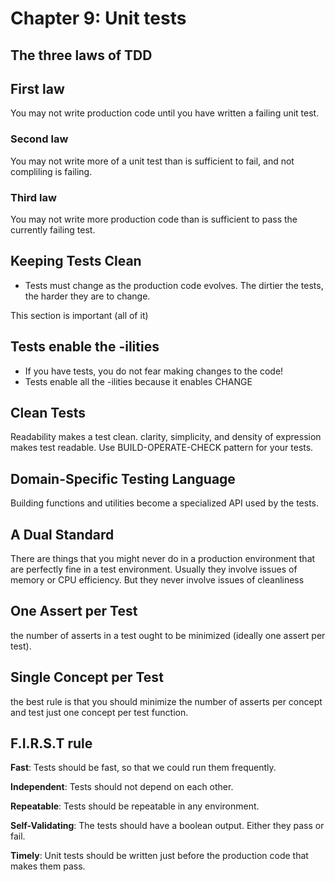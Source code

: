 # Chapter 9: Unit tests

## The three laws of TDD
## First law
You may not write production code until you have written a failing unit test.

### Second law
You may not write more of a unit test than is sufficient to fail, and not compliling is failing.

### Third law
You may not write more production code than is sufficient to pass the currently failing test.

## Keeping Tests Clean
- Tests must change as the production code evolves. The dirtier the tests, the harder they are to change.

This section is important (all of it)

## Tests enable the -ilities
- If you have tests, you do not fear making changes to the code!
- Tests enable all the -ilities because it enables CHANGE

## Clean Tests
Readability makes a test clean.
clarity, simplicity, and density of expression makes test readable.
Use BUILD-OPERATE-CHECK pattern for your tests.

## Domain-Specific Testing Language
Building functions and utilities become a specialized API used by the tests.

## A Dual Standard
There are things that you might never do in a production environment that are perfectly fine in a test environment. Usually they involve issues of memory or CPU efficiency. But they never involve issues of cleanliness

## One Assert per Test
the number of asserts in a test ought to be minimized (ideally one assert per test).

## Single Concept per Test
the best rule is that you should minimize the number of asserts per concept and test just one concept per test function.

## F.I.R.S.T rule
**Fast**: Tests should be fast, so that we could run them frequently.

**Independent**: Tests should not depend on each other.

**Repeatable**: Tests should be repeatable in any environment.

**Self-Validating**: The tests should have a boolean output. Either they pass or fail.

**Timely**: Unit tests should be written just before the production code that makes them pass.
